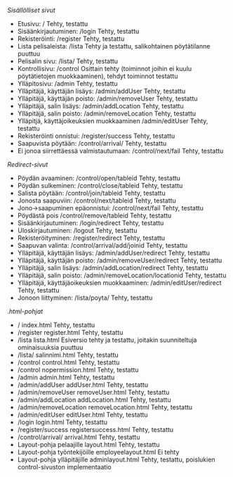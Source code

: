 *Sisällölliset sivut*

 - Etusivu:					/					Tehty, testattu  
 - Sisäänkirjautuminen:				/login					Tehty, testattu  
 - Rekisteröinti:				/register				Tehty, testattu  
 - Lista pelisaleista:				/lista					Tehty ja testattu, salikohtainen pöytätilanne puuttuu
 - Pelisalin sivu:				/lista/<salinnimi>			Tehty, testattu
 - Kontrollisivu:				/control				Osittain tehty (toiminnot joihin ei kuulu pöytätietojen muokkaaminen), tehdyt toiminnot testattu 
 - Ylläpitosivu:				/admin					Tehty, testattu
 - Ylläpitäjä, käyttäjän lisäys:		/admin/addUser				Tehty, testattu
 - Ylläpitäjä, käyttäjän poisto:		/admin/removeUser			Tehty, testattu
 - Ylläpitäjä, salin lisäys:			/admin/addLocation			Tehty, testattu
 - Ylläpitäjä, salin poisto:			/admin/removeLocation			Tehty, testattu
 - Ylläpitjä, käyttäjoikeuksien muokkaaminen	/admin/editUser				Tehty, testattu  
 - Rekisteröinti onnistui:			/register/success			Tehty, testattu  
 - Saapuvista pöytään:				/control/arrival/<tableid>		Tehty, testattu
 - Ei jonoa siirrettäessä valmistautumaan:	/control/next/fail			Tehty, testattu

*Redirect-sivut*  
  
 - Pöydän avaaminen:				/control/open/tableid			Tehty, testattu
 - Pöydän sulkeminen:				/control/close/tableid			Tehty, testattu  
 - Salista pöytään:				/control/join/tableid			Tehty, testattu
 - Jonosta saapuviin:				/control/next/tableid			Tehty, testattu
 - Jono->saapuminen epäonnistui:		/control/next/fail			Tehty, testattu
 - Pöydästä pois				/control/remove/tableid			Tehty, testattu
 - Sisäänkirjautuminen:				/login/redirect				Tehty, testattu  
 - Uloskirjautuminen:				/logout					Tehty, testattu  
 - Rekisteröityminen:				/register/redirect			Tehty, testattu
 - Saapuvan valinta:				/control/arrival/add/joinid		Tehty, testattu
 - Ylläpitäjä, käyttäjän lisäys:		/admin/addUser/redirect			Tehty, testattu
 - Ylläpitäjä, käyttäjän poisto:		/admin/removeUser/redirect		Tehty, testattu
 - Ylläpitäjä, salin lisäys:			/admin/addLocation/redirect		Tehty, testattu
 - Ylläpitäjä, salin poisto:			/admin/removeLocation/locationid	Tehty, testattu
 - Ylläpitäjä, käyttäjäoikeuksien muokkaaminen:	/admin/editUser/redirect		Tehty, testattu
 - Jonoon liittyminen:				/lista/poyta/<tableid>			Tehty, testattu

*.html-pohjat*  
  
 - /						index.html				Tehty, testattu  
 - /register					register.html				Tehty, testattu  
 - /lista					lista.html				Esiversio tehty ja testattu, joitakin suunniteltuja ominaisuuksia puuttuu  
 - /lista/<salinnimi>				salinnimi.html				Tehty, testattu
 - /control					control.html				Tehty, testattu
 - /control					nopermission.html			Tehty, testattu  
 - /admin					admin.html				Tehty, testattu  
 - /admin/addUser				addUser.html				Tehty, testattu
 - /admin/removeUser				removeUser.html				Tehty, testattu
 - /admin/addLocation				addLocation.html			Tehty, testattu
 - /admin/removeLocation			removeLocation.html			Tehty, testattu
 - /admin/editUser				editUser.html				Tehty, testattu
 - /login					login.html				Tehty, testattu    
 - /register/success				registersuccess.html			Tehty, testattu 
 - /control/arrival/<tableid>			arrival.html				Tehty, testattu
 - Layout-pohja pelaajille			layout.html				Tehty, testattu
 - Layout-pohja työntekijöille			employeelayout.html			Ei tehty
 - Layout-pohja ylläpitäjille			adminlayout.html			Tehty, testattu, poislukien control-sivuston implementaatio
